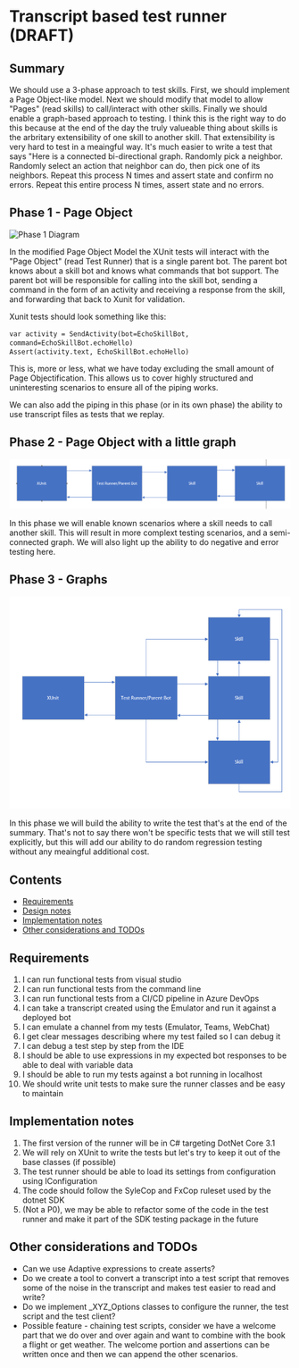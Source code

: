 # Transcript based test runner (DRAFT) <!-- omit in toc -->

## Summary <!-- omit in toc -->

We should use a 3-phase approach to test skills. First, we should implement a Page Object-like model. Next we should modify that model to allow "Pages" (read skills) to call/interact with other skills. Finally we should enable a graph-based approach to testing. I think this is the right way to do this because at the end of the day the truly valueable thing about skills is the arbritary extensibility of one skill to another skill. That extensibility is very hard to test in a meaingful way. It's much easier to write a test that says "Here is a connected bi-directional graph. Randomly pick a neighbor. Randomly select an action that neighbor can do, then pick one of its neighbors. Repeat this process N times and assert state and confirm no errors. Repeat this entire process N times, assert state and no errors. 

## Phase 1 - Page Object

![Phase 1 Diagram](media/TestRunnerClassDiagram.png)

In the modified Page Object Model the XUnit tests will interact with the "Page Object" (read Test Runner) that is a single parent bot. The parent bot knows about a skill bot and knows what commands that bot support. The parent bot will be responsible for calling into the skill bot, sending a command in the form of an activity and receiving a response from the skill, and forwarding that back to Xunit for validation. 

Xunit tests should look something like this:

```
var activity = SendActivity(bot=EchoSkillBot, command=EchoSkillBot.echoHello)
Assert(activity.text, EchoSkillBot.echoHello)
```

This is, more or less, what we have today excluding the small amount of Page Objectification. This allows us to cover highly structured and uninteresting scenarios to ensure all of the piping works. 

We can also add the piping in this phase (or in its own phase) the ability to use transcript files as tests that we replay. 

## Phase 2 - Page Object with a little graph
![Phase 2 Diagram](media/Phase2.png)

In this phase we will enable known scenarios where a skill needs to call another skill. This will result in more complext testing scenarios, and a semi-connected graph. We will also light up the ability to do negative and error testing here. 

## Phase 3 - Graphs

![Phase 3 Diagram](media/Phase3.png)

In this phase we will build the ability to write the test that's at the end of the summary. That's not to say there won't be specific tests that we will still test explicitly, but this will add our ability to do random regression testing without any meaingful additional cost.

## Contents <!-- omit in toc -->

- [Requirements](#requirements)
- [Design notes](#design-notes)
- [Implementation notes](#implementation-notes)
- [Other considerations and TODOs](#other-considerations-and-todos)

## Requirements

1. I can run functional tests from visual studio
2. I can run functional tests from the command line
3. I can run functional tests from a CI/CD pipeline in Azure DevOps
4. I can take a transcript created using the Emulator and run it against a deployed bot
5. I can emulate a channel from my tests (Emulator, Teams, WebChat)
6. I get clear messages describing where my test failed so I can debug it
7. I can debug a test step by step from the IDE
8. I should be able to use expressions in my expected bot responses to be able to deal with variable data
9. I should be able to run my tests against a bot running in localhost
10. We should write unit tests to make sure the runner classes and be easy to maintain


## Implementation notes

1. The first version of the runner will be in C# targeting DotNet Core 3.1
2. We will rely on XUnit to write the tests but let's try to keep it out of the base classes (if possible)
3. The test runner should be able to load its settings from configuration using IConfiguration
4. The code should follow the SyleCop and FxCop ruleset used by the dotnet SDK
5. (Not a P0), we may be able to refactor some of the code in the test runner and make it part of the SDK testing package in the future

## Other considerations and TODOs

- Can we use Adaptive expressions to create asserts?
- Do we create a tool to convert a transcript into a test script that removes some of the noise in the transcript and makes test easier to read and write?
- Do we implement _XYZ_Options classes to configure the runner, the test script and the test client?
- Possible feature - chaining test scripts, consider we have a welcome part that we do over and over again and want to combine with the book a flight or get weather. The welcome portion and assertions can be written once and then we can append the other scenarios. 
